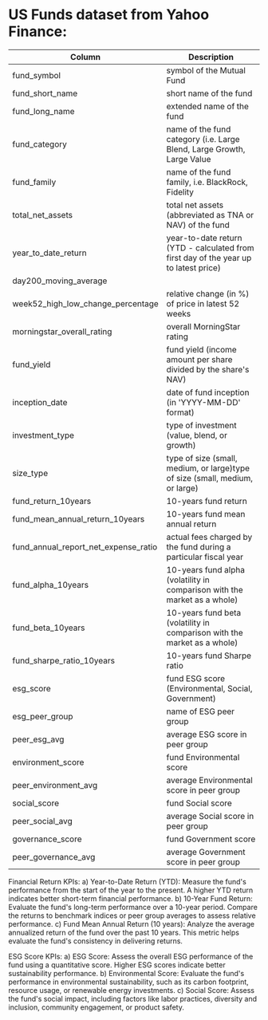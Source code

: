 # US Funds dataset from Yahoo Finance:

|Column | Description|
|---|---|
|fund_symbol |symbol of the Mutual Fund|
|fund_short_name|short name of the fund|
|fund_long_name | extended name of the fund|
|fund_category|name of the fund category (i.e. Large Blend, Large Growth, Large Value|  
|fund_family|name of the fund family, i.e. BlackRock, Fidelity|
|total_net_assets|total net assets (abbreviated as TNA or NAV) of the fund|
|year_to_date_return|year-to-date return (YTD - calculated from first day of the year up to latest price)|
|day200_moving_average||200-day moving average price|
|week52_high_low_change_percentage|relative change (in %) of price in latest 52 weeks|
|morningstar_overall_rating|overall MorningStar rating|
|fund_yield|fund yield (income amount per share divided by the share's NAV)|
|inception_date|date of fund inception (in 'YYYY-MM-DD' format)|
|investment_type|type of investment (value, blend, or growth)|
|size_type|type of size (small, medium, or large)type of size (small, medium, or large)|
|fund_return_10years|10-years fund return|
|fund_mean_annual_return_10years|10-years fund mean annual return|
|fund_annual_report_net_expense_ratio|actual fees charged by the fund during a particular fiscal year|
|fund_alpha_10years|10-years fund alpha (volatility in comparison with the market as a whole)|
|fund_beta_10years|10-years fund beta (volatility in comparison with the market as a whole)|
|fund_sharpe_ratio_10years|10-years fund Sharpe ratio|
|esg_score|fund ESG score (Environmental, Social, Government)|
|esg_peer_group|name of ESG peer group|
|peer_esg_avg|average ESG score in peer group|
|environment_score|fund Environmental score|
|peer_environment_avg|average Environmental score in peer group|
|social_score|fund Social score|
|peer_social_avg|average Social score in peer group|
|governance_score|fund Government score|
|peer_governance_avg|average Government score in peer group|

Financial Return KPIs:
a) Year-to-Date Return (YTD): Measure the fund's performance from the start of the year to the present. A higher YTD return indicates better short-term financial performance.
b) 10-Year Fund Return: Evaluate the fund's long-term performance over a 10-year period. Compare the returns to benchmark indices or peer group averages to assess relative performance.
c) Fund Mean Annual Return (10 years): Analyze the average annualized return of the fund over the past 10 years. This metric helps evaluate the fund's consistency in delivering returns.

ESG Score KPIs:
a) ESG Score: Assess the overall ESG performance of the fund using a quantitative score. Higher ESG scores indicate better sustainability performance.
b) Environmental Score: Evaluate the fund's performance in environmental sustainability, such as its carbon footprint, resource usage, or renewable energy investments.
c) Social Score: Assess the fund's social impact, including factors like labor practices, diversity and inclusion, community engagement, or product safety.




